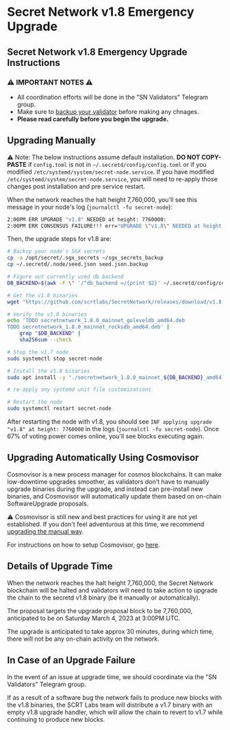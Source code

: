 # Secret Network v1.8 Emergency Upgrade

## Secret Network v1.8 Emergency Upgrade Instructions <a href="#secret-network-v1-8-upgrade-instructions" id="secret-network-v1-8-upgrade-instructions"></a>

### ⚠️ IMPORTANT NOTES ⚠️ <a href="#important-notes" id="important-notes"></a>

- All coordination efforts will be done in the "SN Validators" Telegram group.
- Make sure to [backup your validator](../node-runners/best-practices/validator-backup.md) before making any chnages.
- **Please read carefully before you begin the upgrade.**

## Upgrading Manually <a href="#upgrading-manually" id="upgrading-manually"></a>

:warning: Note: The below instructions assume default installation. **DO NOT COPY-PASTE** if `config.toml` is not in `~/.secretd/config/config.toml` or if you modified `/etc/systemd/system/secret-node.service`. If you have modified `/etc/systemd/system/secret-node.service`, you will need to re-apply those changes post installation and pre service restart.

When the network reaches the halt height 7,760,000, you'll see this message in your node's log (`journalctl -fu secret-node`):

```bash
2:00PM ERR UPGRADE "v1.8" NEEDED at height: 7760000:
2:00PM ERR CONSENSUS FAILURE!!! err="UPGRADE \"v1.8\" NEEDED at height: 7760000
```

Then, the upgrade steps for v1.8 are:

```bash
# Backup your node's SGX secrets
cp -a /opt/secret/.sgx_secrets ~/sgx_secrets_backup
cp ~/.secretd/.node/seed.json seed.json.backup

# Figure out currently used db backend
DB_BACKEND=$(awk -F \" '/^db_backend =/{print $2}' ~/.secretd/config/config.toml)

# Get the v1.8 binaries
wget "https://github.com/scrtlabs/SecretNetwork/releases/download/v1.8.0/secretnetwork_1.8.0_mainnet_${DB_BACKEND}_amd64.deb"

# Verify the v1.8 binaries
echo 'TODO secretnetwork_1.8.0_mainnet_goleveldb_amd64.deb
TODO secretnetwork_1.8.0_mainnet_rocksdb_amd64.deb' |
    grep "$DB_BACKEND" |
    sha256sum --check

# Stop the v1.7 node
sudo systemctl stop secret-node

# Install the v1.8 binaries
sudo apt install -y "./secretnetwork_1.8.0_mainnet_${DB_BACKEND}_amd64.deb"

# re-apply any systemd unit file customizations

# Restart the node
sudo systemctl restart secret-node
```

After restarting the node with v1.8, you should see `INF applying upgrade "v1.8" at height: 7760000` in the logs (`journalctl -fu secret-node`). Once 67% of voting power comes online, you'll see blocks executing again.

## Upgrading Automatically Using Cosmovisor <a href="#upgrading-automatically-using-cosmovisor" id="upgrading-automatically-using-cosmovisor"></a>

Cosmovisor is a new process manager for cosmos blockchains. It can make low-downtime upgrades smoother, as validators don't have to manually upgrade binaries during the upgrade, and instead can pre-install new binaries, and Cosmovisor will automatically update them based on on-chain SoftwareUpgrade proposals.

⚠️ Cosmovisor is still new and best practices for using it are not yet established. If you don't feel adventurous at this time, we recommend [upgrading the manual way](#upgrading-manually).

For instructions on how to setup Cosmovisor, go [here](../../validators/migration/cosmovisor.md).

## Details of Upgrade Time <a href="#details-of-upgrade-time" id="details-of-upgrade-time"></a>

When the network reaches the halt height 7,760,000, the Secret Network blockchain will be halted and validators will need to take action to upgrade the chain to the secretd v1.8 binary (be it manually or automatically).

The proposal targets the upgrade proposal block to be 7,760,000, anticipated to be on Saturday March 4, 2023 at 3:00PM UTC.

The upgrade is anticipated to take approx 30 minutes, during which time, there will not be any on-chain activity on the network.

## In Case of an Upgrade Failure <a href="#in-case-of-an-upgrade-failure" id="in-case-of-an-upgrade-failure"></a>

In the event of an issue at upgrade time, we should coordinate via the "SN Validators" Telegram group.

If as a result of a software bug the network fails to produce new blocks with the v1.8 binaries, the SCRT Labs team will distribute a v1.7 binary with an empty v1.8 upgrade handler, which will allow the chain to revert to v1.7 while continuing to produce new blocks.

